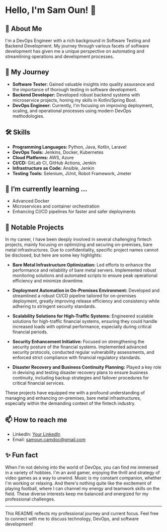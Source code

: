 # Hello, I'm Sam Oun! 👋

## 🚀 About Me
I'm a DevOps Engineer with a rich background in Software Testing and Backend Development. My journey through various facets of software development has given me a unique perspective on automating and streamlining operations and development processes.

## 🌟 My Journey
- **Software Tester:** Gained valuable insights into quality assurance and the importance of thorough testing in software development.
- **Backend Developer:** Developed robust backend systems with microservice projects, honing my skills in Kotlin/Spring Boot.
- **DevOps Engineer:** Currently, I'm focusing on improving deployment, scaling, and operational processes using modern DevOps methodologies.

## 🛠 Skills
- **Programming Languages:** Python, Java, Kotlin, Laravel
- **DevOps Tools:** Jenkins, Docker, Kubernetes
- **Cloud Platforms:** AWS, Azure
- **CI/CD:** GitLab CI, GitHub Actions, Jenkin
- **Infrastructure as Code:** Ansible, Jenkin
- **Testing Tools:** Selenium, JUnit, Robot Framework, Jmeter

## 🌱 I’m currently learning ...
- Advanced Docker
- Microservices and container orchestration
- Enhancing CI/CD pipelines for faster and safer deployments

## 💼 Notable Projects

In my career, I have been deeply involved in several challenging fintech projects, mainly focusing on optimizing and securing on-premises, bare metal infrastructures. Due to confidentiality, specific project names cannot be disclosed, but here are some key highlights:

- **Bare Metal Infrastructure Optimization:** Led efforts to enhance the performance and reliability of bare metal servers. Implemented robust monitoring solutions and automated scripts to ensure peak operational efficiency and minimize downtime.

- **Deployment Automation in On-Premises Environment:** Developed and streamlined a robust CI/CD pipeline tailored for on-premises deployment, greatly improving release efficiency and consistency while adhering to stringent security standards.

- **Scalability Solutions for High-Traffic Systems:** Engineered scalable solutions for high-traffic financial systems, ensuring they could handle increased loads with optimal performance, especially during critical financial periods.

- **Security Enhancement Initiative:** Focused on strengthening the security posture of the financial systems. Implemented advanced security protocols, conducted regular vulnerability assessments, and enforced strict compliance with financial regulatory standards.

- **Disaster Recovery and Business Continuity Planning:** Played a key role in devising and testing disaster recovery plans to ensure business continuity, including backup strategies and failover procedures for critical financial services.

These projects have equipped me with a profound understanding of managing and enhancing on-premises, bare metal infrastructures, especially within the demanding context of the fintech industry.


## 📫 How to reach me
- LinkedIn: [Your LinkedIn]([https://www.linkedin.com/in/yourprofile](https://www.linkedin.com/in/sam-oun-songha-122383166/))
- Email: samoun.camdoc@gmail.com

## ✨ Fun fact
When I'm not delving into the world of DevOps, you can find me immersed in a variety of hobbies. I'm an avid gamer, enjoying the thrill and strategy of video games as a way to unwind. Music is my constant companion, whether I'm working or relaxing. And there's nothing quite like the excitement of playing football, where I can channel my energy and teamwork skills on the field. These diverse interests keep me balanced and energized for my professional challenges.

---

This README reflects my professional journey and current focus. Feel free to connect with me to discuss technology, DevOps, and software development!

